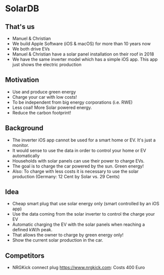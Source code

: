 # SolarDB

## That's us
* Manuel & Christian
* We build Apple Software (iOS & macOS) for more than 10 years now
* We both drive EVs
* Manuel & Christian have a solar panel installation on their roof in 2018
* We have the same inverter model which has a simple iOS app. This app just shows the electric production

## Motivation
* Use and produce green energy
* Charge your car with low costs!
* To be independent from big energy corporations (i.e. RWE) 
* Less coal! More Solar powered energy. 
* Reduce the carbon footprint!

## Background

* The inverter iOS app cannot be used for a smart home or EV. It's just a monitor.
* It would sense to use the data in order to control your home or EV automatically
* Households with solar panels can use their power to charge EVs. 
* The goal is to charge the car powered by the sun. Green energy!
* Also: To charge with less costs it is necessary to use the solar production (Germany: 12 Cent by Solar vs. 29 Cents)


## Idea
* Cheap smart plug that use solar energy only (smart controlled by an iOS app) 
* Use the data coming from the solar inverter to control the charge your EV
* Automatic charging the EV with the solar panels when reaching a defined kW/h peak.
* That allows the owner to charge by green energy only!
* Show the current solar production in the car. 



## Competitors 
* NRGKick connect plug https://www.nrgkick.com: Costs 400 Euro 
